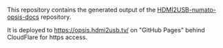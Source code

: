 This repository contains the generated output of the
[HDMI2USB-numato-opsis-docs](http://github.com/timvideos/HDMI2USB-numato-opsis-docs)
repository.

It is deployed to https://opsis.hdmi2usb.tv/ on "GitHub Pages" behind
CloudFlare for https access.
